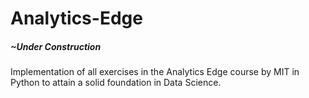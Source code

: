 # Analytics-Edge
##### ~Under Construction

Implementation of all exercises in the Analytics Edge course by MIT in Python to attain a solid foundation in Data Science.


